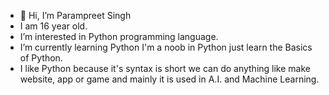 - 👋 Hi, I’m Parampreet Singh 
- I am 16 year old.
- I’m interested in Python programming language.
- I’m currently learning Python I'm a noob in Python just learn the Basics of Python.
- I like Python because it's syntax is short we can do anything like make website, app or game and mainly it is used in A.I. and Machine Learning.

<!---
Param302/Param302 is a ✨ special ✨ repository because its `README.md` (this file) appears on your GitHub profile.
You can click the Preview link to take a look at your changes.
--->
 
